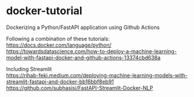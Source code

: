 # docker-tutorial
Dockerizing a Python/FastAPI application using Github Actions

Following a combination of these tutorials:  
https://docs.docker.com/language/python/  
https://towardsdatascience.com/how-to-deploy-a-machine-learning-model-with-fastapi-docker-and-github-actions-13374cbd638a

Including Streamlit  
https://rihab-feki.medium.com/deploying-machine-learning-models-with-streamlit-fastapi-and-docker-bb16bbf8eb91
https://github.com/subhasisj/FastAPI-Streamlit-Docker-NLP
